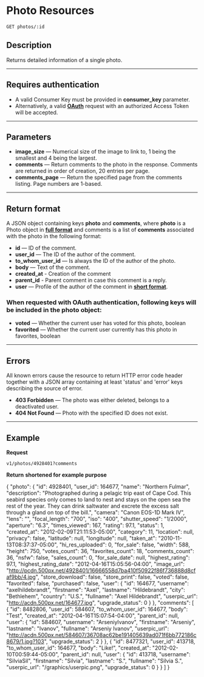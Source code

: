 # Photo Resources

    GET photos/:id

## Description
Returns detailed information of a single photo.

***

## Requires authentication
* A valid Consumer Key must be provided in **consumer_key** parameter.
* Alternatively, a valid **[OAuth][]** request with an authorized Access Token will be accepted.

***

## Parameters

- **image_size** — Numerical size of the image to link to, 1 being the smallest and 4 being the largest.
- **comments** — Return comments to the photo in the response. Comments are returned in order of creation, 20 entries per page.
- **comments_page** — Return the specified page from the comments listing. Page numbers are 1-based.

***

## Return format
A JSON object containing keys **photo** and **comments**, where **photo** is a Photo object in **[full format][]** and comments is a list of **comments** associated with the photo in the following format:

- **id** — ID of the comment.
- **user_id** — The ID of the author of the comment.
- **to_whom_user_id** — Is always the ID of the author of the photo.
- **body** — Text of the comment.
- **created_at** - Creation of the comment
- **parent_id** - Parent comment in case this comment is a reply.
- **user** — Profile of the author of the comment in **[short format][]**.


### When requested with OAuth authentication, following keys will be included in the photo object:

- **voted** — Whether the current user has voted for this photo, boolean
- **favorited** — Whether the current user currently has this photo in favorites, boolean

***

## Errors
All known errors cause the resource to return HTTP error code header together with a JSON array containing at least 'status' and 'error' keys describing the source of error.

- **403 Forbidden** — The photo was either deleted, belongs to a deactivated user.
- **404 Not Found** — Photo with the specified ID does not exist.


***

## Example
**Request**

    v1/photos/4928401?comments

**Return** __shortened for example purpose__

{
    "photo": {
        "id": 4928401,
        "user_id": 164677,
        "name": "Northern Fulmar",
        "description": "Photographed during a pelagic trip east of Cape Cod. This seabird species only comes to land to nest and stays on the open sea the rest of the year. They can drink saltwater and excrete the excess salt through a gland on top of the bill.",
        "camera": "Canon EOS-1D Mark IV",
        "lens": "",
        "focal_length": "700",
        "iso": "400",
        "shutter_speed": "1/2000",
        "aperture": "6.3",
        "times_viewed": 167,
        "rating": 97.1,
        "status": 1,
        "created_at": "2012-02-09T21:11:53-05:00",
        "category": 11,
        "location": null,
        "privacy": false,
        "latitude": null,
        "longitude": null,
        "taken_at": "2010-11-13T08:37:37-05:00",
        "hi_res_uploaded": 0,
        "for_sale": false,
        "width": 588,
        "height": 750,
        "votes_count": 36,
        "favorites_count": 18,
        "comments_count": 36,
        "nsfw": false,
        "sales_count": 0,
        "for_sale_date": null,
        "highest_rating": 97.1,
        "highest_rating_date": "2012-04-16T15:05:56-04:00",
        "image_url": "http://pcdn.500px.net/4928401/16666558d7ba410f50922f86f736888d8cfaf9bb/4.jpg",
        "store_download": false,
        "store_print": false,
        "voted": false,
        "favorited": false,
        "purchased": false,
        "user": {
            "id": 164677,
            "username": "axelhildebrandt",
            "firstname": "Axel",
            "lastname": "Hildebrandt",
            "city": "Bethlehem",
            "country": "U.S.",
            "fullname": "Axel Hildebrandt",
            "userpic_url": "http://acdn.500px.net/164677.jpg",
            "upgrade_status": 0
        }
    },
    "comments": [
        {
            "id": 8482806,
            "user_id": 584607,
            "to_whom_user_id": 164677,
            "body": "Test",
            "created_at": "2012-04-16T15:07:54-04:00",
            "parent_id": null,
            "user": {
                "id": 584607,
                "username": "ArseniyIvanov",
                "firstname": "Arseniy",
                "lastname": "Ivanov",
                "fullname": "Arseniy Ivanov",
                "userpic_url": "http://acdn.500px.net/584607/36708ac62be191405639ad071f6bb772186c8679/1.jpg?103",
                "upgrade_status": 2
            }
        },
        {
            "id": 8477321,
            "user_id": 413718,
            "to_whom_user_id": 164677,
            "body": "Like!",
            "created_at": "2012-02-10T00:59:44-05:00",
            "parent_id": null,
            "user": {
                "id": 413718,
                "username": "SilviaSil",
                "firstname": "Silvia",
                "lastname": "S.",
                "fullname": "Silvia S.",
                "userpic_url": "/graphics/userpic.png",
                "upgrade_status": 0
            }
        }
    ]
}


[OAuth]: https://github.com/500px/api-documentation/tree/master/authentication
[short format]: https://github.com/500px/api-documentation/blob/master/basics/formats_and_terms.md#short-format-1
[full format]: https://github.com/500px/api-documentation/blob/master/basics/formats_and_terms.md#full-format
